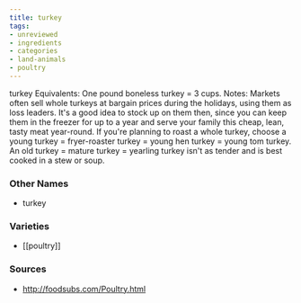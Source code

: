 ```yaml
---
title: turkey
tags:
- unreviewed
- ingredients
- categories
- land-animals
- poultry
---
```

turkey Equivalents: One pound boneless turkey = 3 cups. Notes: Markets often sell whole turkeys at bargain prices during the holidays, using them as loss leaders. It's a good idea to stock up on them then, since you can keep them in the freezer for up to a year and serve your family this cheap, lean, tasty meat year-round. If you're planning to roast a whole turkey, choose a young turkey = fryer-roaster turkey = young hen turkey = young tom turkey. An old turkey = mature turkey = yearling turkey isn't as tender and is best cooked in a stew or soup.

### Other Names

* turkey

### Varieties

* [[poultry]]

### Sources
* http://foodsubs.com/Poultry.html
